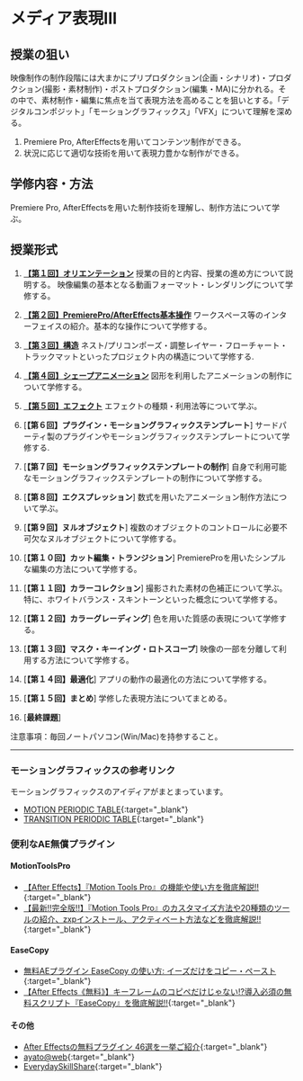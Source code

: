 # メディア表現III

## 授業の狙い

映像制作の制作段階には大まかにプリプロダクション(企画・シナリオ)・プロダクション(撮影・素材制作)・ポストプロダクション(編集・MA)に分かれる。その中で、素材制作・編集に焦点を当て表現方法を高めることを狙いとする。「デジタルコンポジット」「モーショングラフィックス」「VFX」について理解を深める。

1. Premiere Pro, AfterEffectsを用いてコンテンツ制作ができる。
2. 状況に応じて適切な技術を用いて表現力豊かな制作ができる。

## 学修内容・方法
Premiere Pro, AfterEffectsを用いた制作技術を理解し、制作方法について学ぶ。

## 授業形式

1. [**【第１回】オリエンテーション**](./mr3_01.md)
授業の目的と内容、授業の進め方について説明する。
映像編集の基本となる動画フォーマット・レンダリングについて学修する。

2. [**【第２回】PremierePro/AfterEffects基本操作**](./mr3_02.md)
ワークスペース等のインターフェイスの紹介。基本的な操作について学修する。

3. [**【第３回】構造**](./mr3_03.md)
ネスト/プリコンポーズ・調整レイヤー・フローチャート・トラックマットといったプロジェクト内の構造について学修する.

4. [**【第４回】シェープアニメーション**](./mr3_04.md)
図形を利用したアニメーションの制作について学修する。

5. [**【第５回】エフェクト**](./mr3_05.md)
エフェクトの種類・利用法等について学ぶ。

6. [**【第６回】プラグイン・モーショングラフィックステンプレート**]
サードパーティ製のプラグインやモーショングラフィックステンプレートについて学修する.

7. [**【第７回】モーショングラフィックステンプレートの制作**]
自身で利用可能なモーショングラフィックステンプレートの制作について学修する。

8. [**【第８回】エクスプレッション**]
数式を用いたアニメーション制作方法について学ぶ。

9. [**【第９回】ヌルオブジェクト**]
複数のオブジェクトのコントロールに必要不可欠なヌルオブジェクトについて学修する。

10. [**【第１０回】カット編集・トランジション**]
PremiereProを用いたシンプルな編集の方法について学修する。

11. [**【第１１回】カラーコレクション**]
撮影された素材の色補正について学ぶ。特に、ホワイトバランス・スキントーンといった概念について学修する。

12. [**【第１２回】カラーグレーディング**]
色を用いた質感の表現について学修する。

13. [**【第１３回】マスク・キーイング・ロトスコープ**]
映像の一部を分離して利用する方法について学修する。

14. [**【第１４回】最適化**]
アプリの動作の最適化の方法について学修する。

15. [**【第１５回】まとめ**]
学修した表現方法についてまとめる。

16.  [**最終課題**]

注意事項：毎回ノートパソコン(Win/Mac)を持参すること。

---
### モーショングラフィックスの参考リンク
モーショングラフィックスのアイディアがまとまっています。
- [MOTION  PERIODIC TABLE](http://foxcodex.html.xdomain.jp/index.html){:target="_blank"}
- [TRANSITION PERIODIC TABLE](https://transition-b89.pages.dev/){:target="_blank"}

### 便利なAE無償プラグイン
#### MotionToolsPro
- [【After Effects】『Motion Tools Pro』の機能や使い方を徹底解説!!](https://nextist.net/motion-tools-pro/){:target="_blank"}
- [【最新!!完全版!!】『Motion Tools Pro』のカスタマイズ方法や20種類のツールの紹介、zxpインストール、アクティベート方法などを徹底解説!!](https://www.youtube.com/watch?v=ibRMABgo0J4){:target="_blank"}

#### EaseCopy
- [無料AEプラグイン EaseCopy の使い方: イーズだけをコピー・ペースト](https://arisanworks.com/aftereffects/easecopy){:target="_blank"}
- [【After Effects《無料》】キーフレームのコピペだけじゃない!?導入必須の無料スクリプト『EaseCopy』を徹底解説!!](https://www.youtube.com/watch?v=xke00oUy8g0){:target="_blank"}

#### その他
- [After Effectsの無料プラグイン 46選を一挙ご紹介](https://www.shutterstock.com/ja/blog/40-free-plugins-and-filters-for-after-effects){:target="_blank"}
- [ayato@web](http://www.ayatoweb.com/){:target="_blank"}
- [EverydaySkillShare](https://everydayskillshare.jp/){:target="_blank"}
